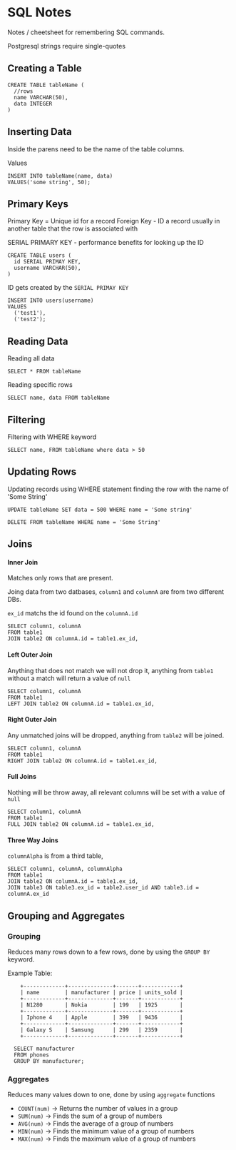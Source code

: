 # SQL Notes

Notes / cheetsheet for remembering SQL commands.

Postgresql strings require single-quotes

## Creating a Table

```
CREATE TABLE tableName (
  //rows
  name VARCHAR(50),
  data INTEGER
)
```

## Inserting Data

Inside the parens need to be the name of the table columns.

Values 

```
INSERT INTO tableName(name, data)
VALUES('some string', 50);
```

## Primary Keys

Primary Key = Unique id for a record
Foreign Key - ID a record usually in another table that the row is associated with

SERIAL PRIMARY KEY - performance benefits for looking up the ID

```
CREATE TABLE users (
  id SERIAL PRIMAY KEY,
  username VARCHAR(50),
)
```

ID gets created by the `SERIAL PRIMAY KEY`

```
INSERT INTO users(username)
VALUES
  ('test1'),
  ('test2');

```

## Reading Data

Reading all data
```
SELECT * FROM tableName
```

Reading specific rows

```
SELECT name, data FROM tableName
```

## Filtering

Filtering with WHERE keyword

```
SELECT name, FROM tableName where data > 50
```

## Updating Rows

Updating records using WHERE statement finding the row with the name of 'Some String'

```
UPDATE tableName SET data = 500 WHERE name = 'Some string'
```

```
DELETE FROM tableName WHERE name = 'Some String'
```

## Joins

#### Inner Join
Matches only rows that are present.

Joing data from two datbases, `column1` and `columnA` are from two different DBs.

`ex_id` matchs the id found on the `columnA.id`


```
SELECT column1, columnA
FROM table1
JOIN table2 ON columnA.id = table1.ex_id,
```

#### Left Outer Join
Anything that does not match we will not drop it, anything from `table1` without a match will return a value of `null`

```
SELECT column1, columnA
FROM table1
LEFT JOIN table2 ON columnA.id = table1.ex_id,
```

#### Right Outer Join
Any unmatched joins will be dropped, anything from `table2` will be joined.

```
SELECT column1, columnA
FROM table1
RIGHT JOIN table2 ON columnA.id = table1.ex_id,
```

#### Full Joins

Nothing will be throw away, all relevant columns will be set with a value of `null`

```
SELECT column1, columnA
FROM table1
FULL JOIN table2 ON columnA.id = table1.ex_id,
```
#### Three Way Joins

`columnAlpha` is from a third table, 

```
SELECT column1, columnA, columnAlpha
FROM table1
JOIN table2 ON columnA.id = table1.ex_id,
JOIN table3 ON table3.ex_id = table2.user_id AND table3.id = columnA.ex_id
```

## Grouping and Aggregates

### Grouping
Reduces many rows down to a few rows, done by using the `GROUP BY` keyword. 

Example Table:
```
    +-------------+--------------+-------+------------+
    | name        | manufacturer | price | units_sold |
    +-------------+--------------+-------+------------+
    | N1280       | Nokia        | 199   | 1925       |
    +-------------+--------------+-------+------------+
    | Iphone 4    | Apple        | 399   | 9436       |
    +-------------+--------------+-------+------------+
    | Galaxy S    | Samsung      | 299   | 2359       |
    +-------------+--------------+-------+------------+
```

```
  SELECT manufacturer
  FROM phones
  GROUP BY manufacturer;
```


### Aggregates
Reduces many values down to one, done by using `aggregate` functions

- `COUNT(num)` -> Returns the number of values in a group
- `SUM(num)` -> Finds the sum of a group of numbers
- `AVG(num)` -> Finds the average of a group of numbers
- `MIN(num)` -> Finds the minimum value of a group of numbers
- `MAX(num)` -> Finds the maximum value of a group of numbers